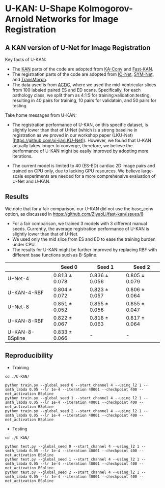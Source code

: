 
# U-KAN: U-Shape Kolmogorov-Arnold Networks for Image Registration

## A KAN version of U-Net for Image Registration

Key facts of U-KAN:

* The [KAN](https://github.com/KindXiaoming/pykan) parts of the code are adopted from [KA-Conv](https://github.com/XiangboGaoBarry/KA-Conv) and [Fast-KAN](https://github.com/ZiyaoLi/fast-kan).
* The registration parts of the code are adopted from [IC-Net](https://github.com/zhangjun001/ICNet), [SYM-Net,](https://github.com/cwmok/Fast-Symmetric-Diffeomorphic-Image-Registration-with-Convolutional-Neural-Networks) and [TransMorph](https://github.com/junyuchen245/TransMorph_Transformer_for_Medical_Image_Registration). 
* The data used is from [ACDC](https://www.creatis.insa-lyon.fr/Challenge/acdc/databases.html), where we used the mid-ventricular slices from 100 labeled paired ES and ED scans. Specifically, for each pathology class,  we split them as 4:1:5 for training:validation:testing, resulting in 40 pairs for training, 10 pairs for validatoin, and 50 pairs for testing.

Take home messages from U-KAN:

* The registration performance of U-KAN, on this specific dataset, is slightly lower than that of U-Net (which is a strong baseline in registration as we proved in our workshop paper (LKU-Net)[https://github.com/xi-jia/LKU-Net]). However, we found that U-KAN actually takes longer to converge, therefore, we believe the performance of U-KAN might be easily improved by adopting more iterations.

* The current model is limited to 40 (ES-ED) cardiac 2D image pairs and trained on CPU only, due to lacking GPU resources. We believe large-scale experiments are needed for a more comprehensive evaluation of U-Net and U-KAN.

## Results

We note that for a fair comparison, our U-KAN did not use the base_conv option, as discussed in https://github.com/ZiyaoLi/fast-kan/issues/8

* For a fair comparison, we trained 3 models with 3 different manual seeds. Currently, the average registration performance of U-KAN is slightly lower than that of U-Net.
* We used only the mid slice from ES and ED to ease the training burden under CPU. 
* The results for U-KAN might be further improved by replacing RBF with different base functions such as B-Spline.

|                 | Seed 0        | Seed 1        | Seed 2        |
|-----------------|---------------|---------------|---------------|
| U-Net-4         | 0.813 ± 0.078 | 0.836 ± 0.056 | 0.805 ± 0.079 |
| U-KAN-4-RBF     | 0.804 ± 0.072 | 0.823 ± 0.057 | 0.806 ± 0.064 |
| U-Net-8         | 0.851 ± 0.052 | 0.855 ± 0.056 | 0.855 ± 0.047 |
| U-KAN-8-RBF     | 0.822 ± 0.067 | 0.818 ± 0.063 | 0.817 ± 0.064 |
| U-KAN-8-BSpline | 0.833 ± 0.066 | -             | -             |


## Reproducibility


* Training

```
cd ./U-KAN/

python train.py --global_seed 0 --start_channel 4 --using_l2 1 --smth_labda 0.05 --lr 1e-4 --iteration 40001 --checkpoint 400 --net_activation BSpline
python train.py --global_seed 1 --start_channel 4 --using_l2 1 --smth_labda 0.05 --lr 1e-4 --iteration 40001 --checkpoint 400 --net_activation BSpline
python train.py --global_seed 2 --start_channel 4 --using_l2 1 --smth_labda 0.05 --lr 1e-4 --iteration 40001 --checkpoint 400 --net_activation BSpline
```

* Testing


```
cd ./U-KAN/

python test.py --global_seed 0 --start_channel 4 --using_l2 1 --smth_labda 0.05 --lr 1e-4 --iteration 40001 --checkpoint 400 --net_activation BSpline
python test.py --global_seed 1 --start_channel 4 --using_l2 1 --smth_labda 0.05 --lr 1e-4 --iteration 40001 --checkpoint 400 --net_activation BSpline
python test.py --global_seed 2 --start_channel 4 --using_l2 1 --smth_labda 0.05 --lr 1e-4 --iteration 40001 --checkpoint 400 --net_activation BSpline
```
